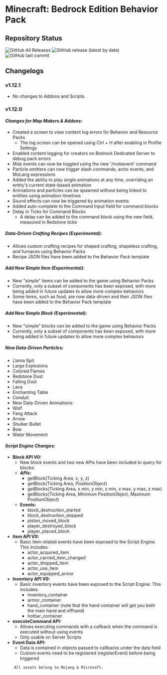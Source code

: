 # Minecraft: Bedrock Edition Behavior Pack
## Repository Status
![GitHub All Releases](https://img.shields.io/github/downloads/ZtechNetwork/MCBVanillaBehaviorPack/total) ![GitHub release (latest by date)](https://img.shields.io/github/v/release/ZtechNetwork/MCBVanillaBehaviorPack) ![GitHub last commit](https://img.shields.io/github/last-commit/ZtechNetwork/MCBVanillaBehaviorPack/master)

## Changelogs
### v1.12.1
- No changes to Addons and Scripts.

### v1.12.0
#### *Changes for Map Makers & Addons:*
- Created a screen to view content log errors for Behavior and Resource Packs
    - The log screen can be opened using Ctrl + H after enabling in Profile Settings
- Enabled content logging for creators on Bedrock Dedicated Server to debug pack errors
- Mob events can now be toggled using the new '/mobevent' command
- Particle emitters can now trigger slash commands, actor events, and MoLang expressions
- Added the ability to play single animations at any time, overriding an entity's current state-based animation
- Animations and particles can be spawned without being linked to entities using animation timelines
- Sound effects can now be triggered by animation events
- Added auto-complete to the Command Input field for command blocks
- Delay in Ticks for Command Blocks
    - A delay can be added to the command block using the new field, measured in Redstone ticks
##### *Data-Driven Crafting Recipes (Experimental):*
- Allows custom crafting recipes for shaped crafting, shapeless crafting, and furnaces using Behavior Packs
- Recipe JSON files have been added to the Behavior Pack template
##### *Add New Simple Item (Experimental):*
- New "simple" items can be added to the game using Behavior Packs
- Currently, only a subset of components has been exposed, with more being added in future updates to allow more complex behaviors
- Some items, such as food, are now data-driven and their JSON files have been added to the Behavior Pack template
##### *Add New Simple Block (Experimental):*
- New "simple" blocks can be added to the game using Behavior Packs
- Currently, only a subset of components has been exposed, with more being added in future updates to allow more complex behaviors
##### *New Data-Driven Particles:*
- Llama Spit
- Large Explosions
- Colored Flames
- Redstone Dust
- Falling Dust
- Lava
- Enchanting Table
- Conduit
- New Data-Driven Animations:
- Wolf
- Fang Attack
- Arrow
- Shulker Bullet
- Bow
- Water Movement
#### *Script Engine Changes:*
- **Block API V0:**
    - New block events and two new APIs have been included to query for blocks:
    - ***APIs:***
        - getBlock(Ticking Area, x, y, z)
        - getBlock(Ticking Area, PositionObject)
        - getBlocks(Ticking Area, x min, y min, z min, x max, y max, z max)
        - getBlocks(Ticking Area, Minimum PositionObject, Maximum PositionObject)
    - **Events:**
        - block_destruction_started
        - block_destruction_stopped
        - piston_moved_block
        - player_destroyed_block
        - player_placed_block
- **Item API V0:**
    - Basic item related events have been exposed to the Script Engine. This includes:
        - actor_acquired_item
        - actor_carried_item_changed
        - actor_dropped_item
        - actor_use_item
        - actor_equipped_armor
- **Inventory API V0:**
    - Basic inventory events have been exposed to the Script Engine. This includes:
        - inventory_container
        - armor_container
        - hand_container (note that the hand container will get you both the main hand and offhand)
        - hotbar_container
- **executeCommand API:**
    - Allows executing commands with a callback when the command is executed without using events
    - Only usable on Server Scripts
- **Event Data API:**
    - Data is contained in objects passed to callbacks under the data field
    - Custom events need to be registered (registerEvent) before being triggered

```
    All assets belong to Mojang & Microsoft.
```